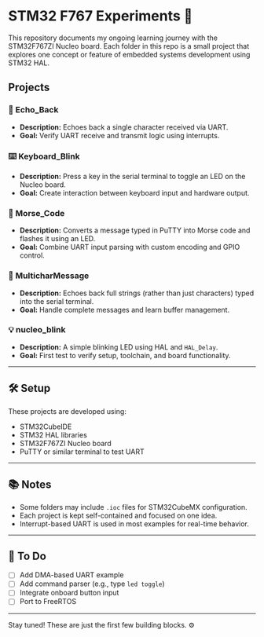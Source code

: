 # STM32 F767 Experiments 🚀

This repository documents my ongoing learning journey with the STM32F767ZI Nucleo board. Each folder in this repo is a small project that explores one concept or feature of embedded systems development using STM32 HAL.

## Projects

### 🔁 Echo_Back

- **Description:** Echoes back a single character received via UART.
- **Goal:** Verify UART receive and transmit logic using interrupts.

### ⌨️ Keyboard_Blink

- **Description:** Press a key in the serial terminal to toggle an LED on the Nucleo board.
- **Goal:** Create interaction between keyboard input and hardware output.

### 📡 Morse_Code

- **Description:** Converts a message typed in PuTTY into Morse code and flashes it using an LED.
- **Goal:** Combine UART input parsing with custom encoding and GPIO control.

### 💬 MulticharMessage

- **Description:** Echoes back full strings (rather than just characters) typed into the serial terminal.
- **Goal:** Handle complete messages and learn buffer management.

### 💡 nucleo_blink

- **Description:** A simple blinking LED using HAL and `HAL_Delay`.
- **Goal:** First test to verify setup, toolchain, and board functionality.

---

## 🛠 Setup

These projects are developed using:

- STM32CubeIDE
- STM32 HAL libraries
- STM32F767ZI Nucleo board
- PuTTY or similar terminal to test UART

---

## 📚 Notes

- Some folders may include `.ioc` files for STM32CubeMX configuration.
- Each project is kept self-contained and focused on one idea.
- Interrupt-based UART is used in most examples for real-time behavior.

---

## 📌 To Do

- [ ] Add DMA-based UART example
- [ ] Add command parser (e.g., type `led toggle`)
- [ ] Integrate onboard button input
- [ ] Port to FreeRTOS

---

Stay tuned! These are just the first few building blocks. ⚙️
